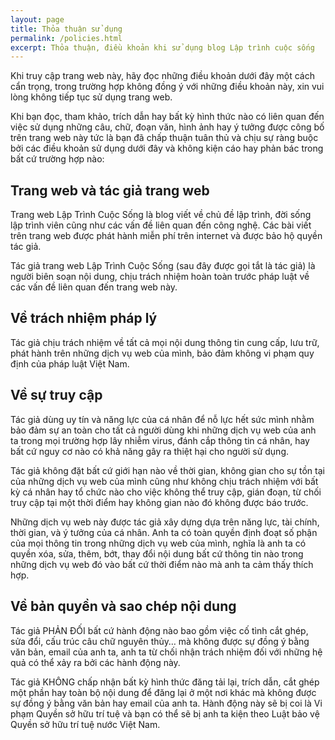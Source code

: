 ```yaml
---
layout: page
title: Thỏa thuận sử dụng
permalink: /policies.html
excerpt: Thỏa thuận, điều khoản khi sử dụng blog Lập trình cuộc sống
---
```


Khi truy cập trang web này, hãy đọc những điều khoản dưới đây một cách cẩn trọng, trong trường hợp không đồng ý với những điều khoản này, xin vui lòng không tiếp tục sử dụng trang web.

Khi bạn đọc, tham khảo, trích dẫn hay bất kỳ hình thức nào có liên quan đến việc sử dụng những câu, chữ, đoạn văn, hình ảnh hay ý tưởng được công bố trên trang web này tức là bạn đã chấp thuận tuân thủ và chịu sự ràng buộc bởi các điều khoản sử dụng dưới đây và không kiện cáo hay phản bác trong bất cứ trường hợp nào:

## Trang web và tác giả trang web

Trang web Lập Trình Cuộc Sống là blog viết về chủ đề lập trình, đời sống lập trình viên cũng như các vấn đề liên quan đến công nghệ. Các bài viết trên trang web được phát hành miễn phí trên internet và được bảo hộ quyền tác giả.

Tác giả trang web Lập Trình Cuộc Sống (sau đây được gọi tắt là tác giả) là người biên soạn nội dung, chịu trách nhiệm hoàn toàn trước pháp luật về các vấn đề liên quan đến trang web này.

## Về trách nhiệm pháp lý

Tác giả chịu trách nhiệm về tất cả mọi nội dung thông tin cung cấp, lưu trữ, phát hành trên những dịch vụ web của mình, bảo đảm không vi phạm quy định của pháp luật Việt Nam.

## Về sự truy cập

Tác giả dùng uy tín và năng lực của cá nhân để nỗ lực hết sức mình nhằm bảo đảm sự an toàn cho tất cả người dùng khi những dịch vụ web của anh ta trong mọi trường hợp lây nhiễm virus, đánh cắp thông tin cá nhân, hay bất cứ nguy cơ nào có khả năng gây ra thiệt hại cho người sử dụng.

Tác giả không đặt bất cứ giới hạn nào về thời gian, không gian cho sự tồn tại của những dịch vụ web của mình cũng như không chịu trách nhiệm với bất kỳ cá nhân hay tổ chức nào cho việc không thể truy cập, gián đoạn, từ chối truy cập tại một thời điểm hay không gian nào đó không được báo trước.

Những dịch vụ web này được tác giả xây dựng dựa trên năng lực, tài chính, thời gian, và ý tưởng của cá nhân. Anh ta có toàn quyền định đoạt số phận của mọi thông tin trong những dịch vụ web của mình, nghĩa là anh ta có quyền xóa, sửa, thêm, bớt, thay đổi nội dung bất cứ thông tin nào trong những dịch vụ web đó vào bất cứ thời điểm nào mà anh ta cảm thấy thích hợp.

## Về bản quyền và sao chép nội dung

Tác giả PHẢN ĐỐI bất cứ hành động nào bao gồm việc cố tình cắt ghép, sửa đổi, cấu trúc câu chữ nguyên thủy… mà không được sự đồng ý bằng văn bản, email của anh ta, anh ta từ chối nhận trách nhiệm đối với những hệ quả có thể xảy ra bởi các hành động này.

Tác giả KHÔNG chấp nhận bất kỳ hình thức đăng tải lại, trích dẫn, cắt ghép một phần hay toàn bộ nội dung để đăng lại ở một nơi khác mà không được sự đồng ý bằng văn bản hay email của anh ta. Hành động này sẽ bị coi là Vi phạm Quyền sở hữu trí tuệ và bạn có thể sẽ bị anh ta kiện theo Luật bảo vệ Quyền sở hữu trí tuệ nước Việt Nam.


